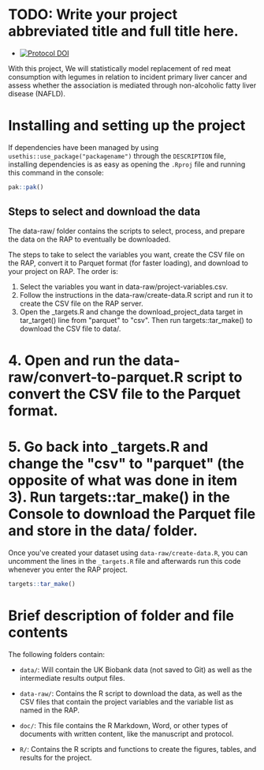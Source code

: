 # TODO: Write your project abbreviated title and full title here.

-   [![Protocol
    DOI](https://zenodo.org/badge/DOI/10.5281/zenodo.11670569.svg)](https://doi.org/10.5281/zenodo.11670569)

With this project, We will statistically model replacement of red meat consumption with legumes in relation to
incident primary liver cancer and assess whether the association is mediated through non-alcoholic fatty liver disease (NAFLD).

# Installing and setting up the project

If dependencies have been managed by using
`usethis::use_package("packagename")` through the `DESCRIPTION` file,
installing dependencies is as easy as opening the `.Rproj` file and
running this command in the console:

``` r
pak::pak()
```
## Steps to select and download the data

The data-raw/ folder contains the scripts to select, process, and prepare the data on the RAP to eventually be downloaded.

The steps to take to select the variables you want, create the CSV file on the RAP, convert it to Parquet format (for faster loading), and download to your project on RAP. The order is:

1. Select the variables you want in data-raw/project-variables.csv.
2. Follow the instructions in the data-raw/create-data.R script and run it to create the CSV file on the RAP server.
3. Open the _targets.R and change the download_project_data target in tar_target() line from "parquet" to "csv". Then run targets::tar_make() to download the CSV file to data/.
# 4. Open and run the data-raw/convert-to-parquet.R script to convert the CSV file to the Parquet format.
# 5. Go back into _targets.R and change the "csv" to "parquet" (the opposite of what was done in item 3). Run targets::tar_make() in the Console to download the Parquet file and store in the data/ folder.

Once you've created your dataset using `data-raw/create-data.R`, you can
uncomment the lines in the `_targets.R` file and afterwards run this
code whenever you enter the RAP project.

``` r
targets::tar_make()
```

# Brief description of folder and file contents

The following folders contain:

-   `data/`: Will contain the UK Biobank data (not saved to Git) as well
    as the intermediate results output files.

-   `data-raw/`: Contains the R script to download the data, as well as
    the CSV files that contain the project variables and the variable
    list as named in the RAP.

-   `doc/`: This file contains the R Markdown, Word, or other types of
    documents with written content, like the manuscript and protocol.

-   `R/`: Contains the R scripts and functions to create the figures,
    tables, and results for the project.
